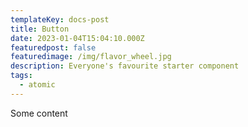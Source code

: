 ```yaml
---
templateKey: docs-post
title: Button
date: 2023-01-04T15:04:10.000Z
featuredpost: false
featuredimage: /img/flavor_wheel.jpg
description: Everyone's favourite starter component
tags:
  - atomic
---
```


Some content
